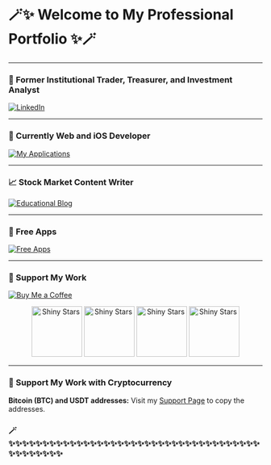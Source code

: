 

# 🪄✨ Welcome to My Professional Portfolio ✨🪄

---

### 🎩 Former Institutional Trader, Treasurer, and Investment Analyst

[![LinkedIn](https://img.shields.io/badge/LinkedIn-0A66C2?style=for-the-badge&logo=linkedin&logoColor=white&link=https://www.linkedin.com/in/sanzhikobzhan/)](https://www.linkedin.com/in/sanzhikobzhan/)

---

### 🚀 Currently Web and iOS Developer

[![My Applications](https://img.shields.io/badge/My%20Applications-1877F2?style=for-the-badge&logo=apple&logoColor=white&link=https://diversset.com/stockMarketiOSApps)](https://diversset.com/stockMarketiOSApps)

---

### 📈 Stock Market Content Writer

[![Educational Blog](https://img.shields.io/badge/Educational%20Blog-4285F4?style=for-the-badge&logo=blogger&logoColor=white&link=https://diversset.com/stockMarketBlog)](https://diversset.com/stockMarketBlog)

---

### 📱 Free Apps

[![Free Apps](https://img.shields.io/badge/Free%20Apps-000000?style=for-the-badge&logo=github&logoColor=white&link=https://github.com/SanjiS86?tab=repositories)](https://github.com/SanjiS86?tab=repositories)

---

### 💖 Support My Work

[![Buy Me a Coffee](https://img.shields.io/badge/Buy%20Me%20a%20Coffee-FFDD00?style=for-the-badge&logo=buy-me-a-coffee&logoColor=black)](https://www.buymeacoffee.com/sanzhikobzf)

<div align="center">
  <img src="https://user-images.githubusercontent.com/18349332/215538555-d3b42914-607d-4b33-bd4f-ef80a1540cb3.gif" alt="Shiny Stars" width="100"/>
  <img src="https://user-images.githubusercontent.com/18349332/215538555-d3b42914-607d-4b33-bd4f-ef80a1540cb3.gif" alt="Shiny Stars" width="100"/>
  <img src="https://user-images.githubusercontent.com/18349332/215538555-d3b42914-607d-4b33-bd4f-ef80a1540cb3.gif" alt="Shiny Stars" width="100"/>
  <img src="https://user-images.githubusercontent.com/18349332/215538555-d3b42914-607d-4b33-bd4f-ef80a1540cb3.gif" alt="Shiny Stars" width="100"/>
</div>

---

### 💖 Support My Work with Cryptocurrency

**Bitcoin (BTC) and USDT addresses:** Visit my [Support Page](https://github.com/SanjiS86/SanjiS86/support.html) to copy the addresses.


### 🪄✨✨✨✨✨✨✨✨✨✨✨✨✨✨✨✨✨✨✨✨✨✨✨✨✨✨✨✨✨✨✨✨✨✨✨✨✨✨✨✨✨✨✨✨✨



